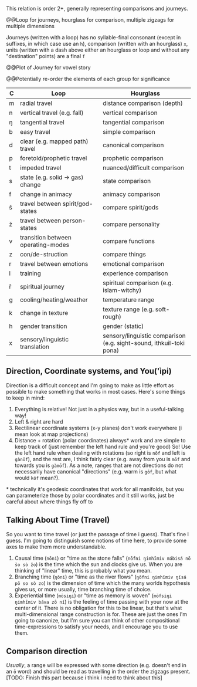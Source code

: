 This relation is order 2+, generally representing comparisons and journeys.

@@Loop for journeys, hourglass for comparison, multiple zigzags for multiple dimensions

Journeys (written with a loop) has no syllable-final consonant (except in suffixes, in which case use an `h`), comparison (written with an hourglass) `x`, units (written with a dash above either an hourglass or loop and without any "destination" points) are a final `f`

@@Plot of Journey for vowel story

@@Potentially re-order the elements of each group for significance

C | Loop | Hourglass
-|-|-
m | radial travel | distance comparison (depth)
n | vertical travel (e.g. fall) | vertical comparison
ŋ | tangential travel | tangential comparison
b | easy travel | simple comparison
d | clear (e.g. mapped path) travel | canonical comparison
p | foretold/prophetic travel | prophetic comparison
t | impeded travel | nuanced/difficult comparison
s | state  (e.g. solid -> gas) change | state comparison
f | change in animacy | animacy comparison
š | travel between spirit/god-states | compare spirit/gods
ž | travel between person-states | compare personality
v | transition between operating-modes | compare functions
z | con/de-struction | compare things
r | travel between emotions | emotional comparison
l | training | experience comparison
ř | spiritual journey | spiritual comparison (e.g. islam-witchy)
g | cooling/heating/weather | temperature range
k | change in texture | texture range (e.g. soft-rough)
h | gender transition | gender (static)
x | sensory/linguistic translation | sensory/linguistic comparison (e.g. sight-sound, ithkuil-toki pona)

## Direction, Coordinate systems, and You('ìpi)
Direction is a difficult concept and I'm going to make as little effort as possible to make something that works in most cases. Here's some things to keep in mind:
1. Everything is relative! Not just in a physics way, but in a useful-talking way! 
2. Left & right are hard
3. Rectilinear coordinate systems (x-y planes) don't work everywhere (i mean look at map projections)
4. Distance + rotation (polar coordinates) always\* work  and are simple to keep track of (just remember the left hand rule and you're good)
So! Use the left hand rule when dealing with rotations (so right is `nōf` and left is `gànōf`), and the rest are, I think fairly clear (e.g. away from you is `mōf` and towards you is `gàmōf`). As a note, ranges that are not directions do not necessarily have canonical "directions" (e.g. warm is `gōf`, but what would `kōf` mean?).

\* technically it's geodesic coordinates that work for all manifolds, but you can parameterize those by polar coordinates and it still works, just be careful about where things fly off to

## Talking About Time (Travel)
So you want to time travel (or just the passage of time i guess). That's fine I guess. I'm going to distinguish some notions of time here, to provide some axes to make them more understandable.
1. Causal time (`nōni`) or "time as the stone falls" (`nōfni ŋimhīmiv mábisá nō šo sò žo`) is the time which the sun and clocks give us. When you are thinking of "linear" time, this is probably what you mean.
2. Branching time (`ŋōni`) or "time as the river flows" (`ŋōfni ŋimhīmiv ŋísá pō so sò zo`) is the dimension of time which the many worlds hypothesis gives us, or more usually, time branching time of choice.
3. Experiential time (`mōsiŋi`) or "time as memory is woven" (`mōfsiŋi ŋimhīmiv báva zō ní`) is the feeling of time passing with your now at the center of it. There is no obligation for this to be linear, but that's what multi-dimensional range construction is for.
These are just the ones I'm going to canonize, but I'm sure you can think of other compositional time-expressions to satisfy your needs, and I encourage you to use them.

## Comparison direction
*Usually*, a range will be expressed with some direction (e.g. doesn't end in an `ō` word) and should be read as travelling in the order the zigzags present. \[TODO: Finish this part because i think i need to think about this\]